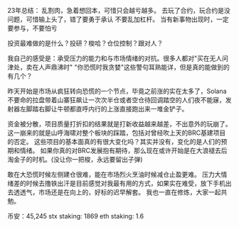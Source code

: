 23年总结：
乱割肉，急着想回本，可惜只会越亏越多。
去玩了合约，玩合约是没问题，可惜输上头了，错了要勇于承认
不要乱加杠杆。
当有新事物出现时，一定要参与，不要怕亏

投资最难做的是什么？投研？梭哈？仓位控制？跟对人？

我自己的感受是：承受压力的能力和与市场情绪的对抗。很多人都对"买在无人问津处，卖在人声鼎沸时" "你恐慌时我贪婪"这些警句耳熟能详，但是真的能做到的有几个？ 

昨天开始是市场从疯狂转向恐慌的一个节点，毕竟之前涨的实在太多了，Solana不要命的拉盘带着山寨狂飙让一次次半仓或者空仓待回调踏空的人们夜不能寐，发射器左脚踏右脚让牛顿都直呼内行的上涨直接跑出来一堆金铲子。

资金被分散，项目质量打折扣的结果就是打新收益越来越差，不出意外的玩崩了。这一崩来的就是山呼海啸对整个板块的踩踏，包括对曾经吹上天的BRC基建项目的否定。
这些项目的基本面真的有很大变化吗？其实并没有，变化的是人们的预期和情绪。
如果你真的对BRC发展抱有期待，那么现在或许开始是在大浪褪去后淘金子的时机。(没让你一把梭，永远要留出子弹)

敢在大恐慌时候左侧建仓很难，能在市场烈火烹油时候减仓止盈更难。
压力大情绪差的时候去撸铁出汗是目前感觉对我最有用的方式，如果实在难受，放下手机出去透透气，市场还是在向上的，好标的迟早解套。
我也一直在修炼，大家一起共勉。


币安：45,245
stx staking: 1869 
eth staking: 1.6 
